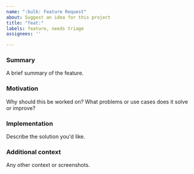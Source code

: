 ```yaml
---
name: ":bulb: Feature Request"
about: Suggest an idea for this project
title: "feat:"
labels: feature, needs triage
assignees: ''

---
```


<!-- Please keep the summary to a paragraph or less. -->
### Summary

A brief summary of the feature.

### Motivation

Why should this be worked on? What problems or use cases does it solve or
improve?

<!-- A clear and concise description of what you want to happen. -->
### Implementation

Describe the solution you'd like.

### Additional context

Any other context or screenshots.
